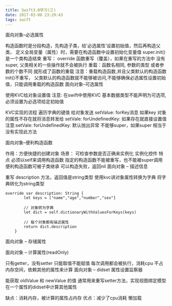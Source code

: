 ```yaml
---
title: Swift3.0学习(三)
date: 2017-03-08 23:29:43
tags: swift
---
```


面向对象–必选属性

构造函数时是分段构造，先构造子类，给’必选属性’设置初始值，然后再构造父类，
定义全局变量（属性）时，需要在构造函数中设置初始化变量值
super.init()是一个类构造结束
重写： override 函数重写（覆盖），如果在重写的方法中 没有super, 父类相关的一些操作就不会被执行
重载：函数名相同, 参数的类型 或者参数的个数不同 就形成了函数的重载
注意：重载构造函数,并且父类默认的构造函数 init()不重写， 父类默认的构造函数就不能够被访问,不能够确保必选属性设置初始值，只能调用重载的构造函数
面向对象–可选属性

使用KVC给对象设置值
注意: 在swift中使用KVC 基本数据类型不能声明为可选项,必须设置为必选项给定初始值

KVC实现的流程
遍历字典的键值 给对象发送 setValue: forKey消息
如果key 对象的属性不存在就将消息转发给 setVale: forUndefinedKey:
如果存在就直接设置值
注意:setVale: forUndefinedKey: 默认抛出异常 不能够super，如果super 相当于没有实现此方法

面向对象–便利构造函数

作用：方便快捷的创建对象
场景：
可检查参数是否正确来实例化
实例化控件
特点
必须以self来调用构造函数
指定的构造函数不能被重写，也不能被super调用
便利构造函数可被子类继承
可以构造失败，返回nil
面向对象 – 描述信息

重写 description 方法，返回值是string类型
使用kvc讲对象属性转换为字典
将字典转化为string类型

	override var description: String {
	        let keys = ["name","age","number","sex"]
	        
	        // 对象转为字典
	        let dict = self.dictionaryWithValuesForKeys(keys)
	        
	        // 每个对象都有描述属性
	        return dict.description
	    }
	    
面向对象 – 存储属性

面向对象 – 计算属性(readOnly)

只有getter，没有setter
只能取值不能赋值
每次调用都会被执行，消耗cpu
不占内存空间，依赖其他的属性来计算
面向对象 – didset 属性设置监察器

能获取 oldValue 和 newValue 的值
通常用来重写setter方法，实现视图绑定模型
在一个属性的didset中计算其他属性

缺点：消耗内存，被计算的属性占内存
优点：减少了cpu消耗
懒加载

